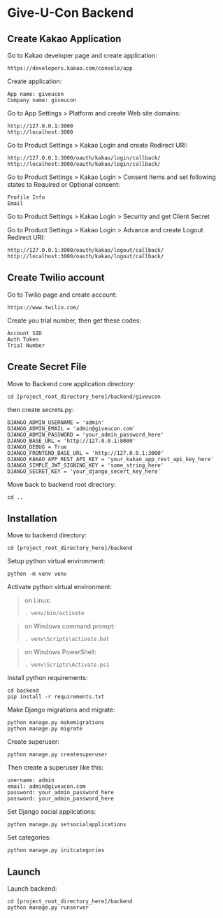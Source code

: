 # Give-U-Con Backend


## Create Kakao Application

Go to Kakao developer page and create application:
```
https://developers.kakao.com/console/app
```

Create application:
```
App name: giveucon
Company name: giveucon
```

Go to App Settings > Platform and create Web site domains:

```
http://127.0.0.1:3000
http://localhost:3000
```

Go to Product Settings > Kakao Login and create Redirect URI:

```
http://127.0.0.1:3000/oauth/kakao/login/callback/
http://localhost:3000/oauth/kakao/login/callback/
```

Go to Product Settings > Kakao Login > Consent Items and set following states to Required or Optional consent:

```
Profile Info
Email
```

Go to Product Settings > Kakao Login > Security and get Client Secret

Go to Product Settings > Kakao Login > Advance and create Logout Redirect URI:

```
http://127.0.0.1:3000/oauth/kakao/logout/callback/
http://localhost:3000/oauth/kakao/logout/callback/
```


## Create Twilio account

Go to Twilio page and create account:
```
https://www.twilio.com/
```

Create you trial number, then get these codes:
```
Account SID
Auth Token
Trial Number
```



## Create Secret File

Move to Backend core application directory:

```
cd [project_root_directory_here]/backend/giveucon
```

then create secrets.py:

```
DJANGO_ADMIN_USERNAME = 'admin'
DJANGO_ADMIN_EMAIL = 'admin@giveucon.com'
DJANGO_ADMIN_PASSWORD = 'your_admin_password_here'
DJANGO_BASE_URL = 'http://127.0.0.1:8000'
DJANGO_DEBUG = True
DJANGO_FRONTEND_BASE_URL = 'http://127.0.0.1:3000'
DJANGO_KAKAO_APP_REST_API_KEY = 'your_kakao_app_rest_api_key_here'
DJANGO_SIMPLE_JWT_SIGNING_KEY = 'some_string_here'
DJANGO_SECRET_KEY = 'your_django_secert_key_here'
```

Move back to backend root directory:

```
cd ..
```


## Installation

Move to backend directory:

```
cd [project_root_directory_here]/backend
```

Setup python virtual environment:

```
python -m venv venv
```

Activate python virtual environment:

> on Linux: 
> ```
> . venv/bin/activate
> ```

> on Windows command prompt: 
> ```
> . venv\Scripts\activate.bat
> ```

> on Windows PowerShell:
> ```
> . venv\Scripts\Activate.ps1
> ```

Install python requirements:

```
cd backend
pip install -r requirements.txt
```

Make Django migrations and migrate:

```
python manage.py makemigrations
python manage.py migrate
```

Create superuser:

```
python manage.py createsuperuser
```

Then create a superuser like this:

```
username: admin
email: admin@giveucon.com
password: your_admin_password_here
password: your_admin_password_here
```

Set Django social applications:

```
python manage.py setsocialapplications
```

Set categories:

```
python manage.py initcategories
```

## Launch

Launch backend:

```
cd [project_root_directory_here]/backend
python manage.py runserver
```

